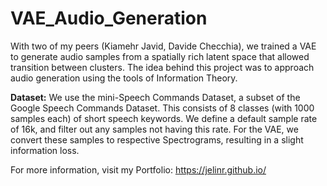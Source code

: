 # VAE_Audio_Generation
With two of my peers (Kiamehr Javid, Davide Checchia), we trained a VAE to generate audio samples from a spatially rich latent space that allowed transition between clusters. The idea behind this project was to approach audio generation using the tools of Information Theory. 

**Dataset:** We use the mini-Speech Commands Dataset, a subset of the Google Speech Commands Dataset. This consists of 8 classes (with 1000 samples each) of short speech keywords. We define a default sample rate of 16k, and filter out any samples not having this rate. For the VAE, we convert these samples to respective Spectrograms, resulting in a slight information loss. 

For more information, visit my Portfolio: https://jelinr.github.io/
